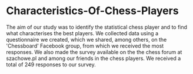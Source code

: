 # Characteristics-Of-Chess-Players

The aim of our study was to identify the statistical chess player and to find what characterises the best players.
We collected data using a questionnaire we created, which we shared, among others, on the 'Chessboard' Facebook group, from which we received the most responses.
We also made the survey available on the
the chess forum at szachowe.pl and among our friends in the
chess players. We received a total of 249 responses to our survey.
